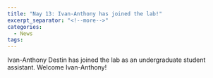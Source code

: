 ```yaml
---
title: "Nay 13: Ivan-Anthony has joined the lab!"
excerpt_separator: "<!--more-->"
categories:
  - News
tags:
---
```

Ivan-Anthony Destin has joined the lab as an undergraduate student assistant. Welcome Ivan-Anthony!

